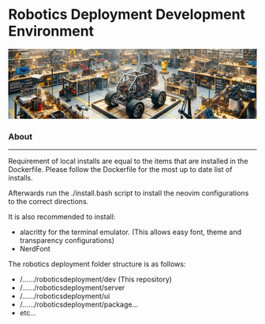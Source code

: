 # Robotics Deployment Development Environment

![banner](banner.png)

### About

---

Requirement of local installs are equal to the items that are installed in the Dockerfile. Please follow the Dockerfile for the most up to date list of installs.

Afterwards run the ./install.bash script to install the neovim configurations to the correct directions.

It is also recommended to install:
- alacritty for the terminal emulator. (This allows easy font, theme and transparency configurations)
- NerdFont

The robotics deployment folder structure is as follows:

- /...<your root folder>.../roboticsdeployment/dev (This repository)
- /...<your root folder>.../roboticsdeployment/server
- /...<your root folder>.../roboticsdeployment/ui
- /...<your root folder>.../roboticsdeployment/package...
- etc...

